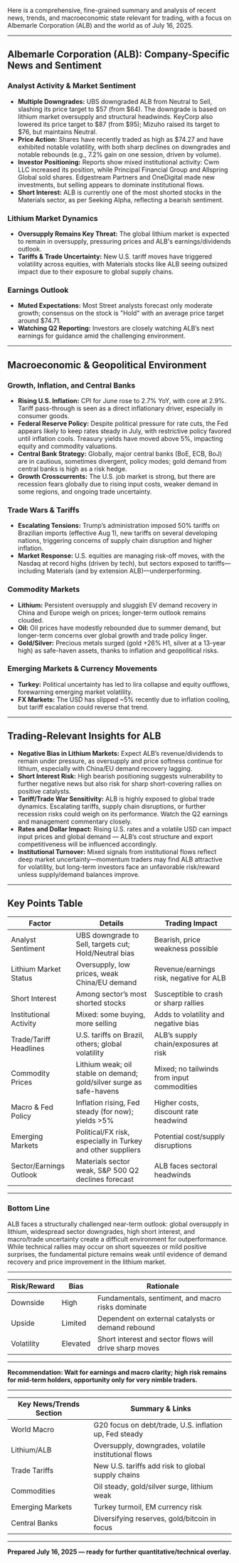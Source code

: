 Here is a comprehensive, fine-grained summary and analysis of recent news, trends, and macroeconomic state relevant for trading, with a focus on Albemarle Corporation (ALB) and the world as of July 16, 2025.

---

## Albemarle Corporation (ALB): Company-Specific News and Sentiment

### Analyst Activity & Market Sentiment
- **Multiple Downgrades:** UBS downgraded ALB from Neutral to Sell, slashing its price target to $57 (from $64). The downgrade is based on lithium market oversupply and structural headwinds. KeyCorp also lowered its price target to $87 (from $95); Mizuho raised its target to $76, but maintains Neutral.
- **Price Action:** Shares have recently traded as high as $74.27 and have exhibited notable volatility, with both sharp declines on downgrades and notable rebounds (e.g., 7.2% gain on one session, driven by volume).
- **Investor Positioning:** Reports show mixed institutional activity: Cwm LLC increased its position, while Principal Financial Group and Allspring Global sold shares. Edgestream Partners and OneDigital made new investments, but selling appears to dominate institutional flows.
- **Short Interest:** ALB is currently one of the most shorted stocks in the Materials sector, as per Seeking Alpha, reflecting a bearish sentiment.

### Lithium Market Dynamics
- **Oversupply Remains Key Threat:** The global lithium market is expected to remain in oversupply, pressuring prices and ALB's earnings/dividends outlook.
- **Tariffs & Trade Uncertainty:** New U.S. tariff moves have triggered volatility across equities, with Materials stocks like ALB seeing outsized impact due to their exposure to global supply chains.

### Earnings Outlook
- **Muted Expectations:** Most Street analysts forecast only moderate growth; consensus on the stock is "Hold" with an average price target around $74.71.
- **Watching Q2 Reporting:** Investors are closely watching ALB’s next earnings for guidance amid the challenging environment.

---

## Macroeconomic & Geopolitical Environment

### Growth, Inflation, and Central Banks
- **Rising U.S. Inflation:** CPI for June rose to 2.7% YoY, with core at 2.9%. Tariff pass-through is seen as a direct inflationary driver, especially in consumer goods.
- **Federal Reserve Policy:** Despite political pressure for rate cuts, the Fed appears likely to keep rates steady in July, with restrictive policy favored until inflation cools. Treasury yields have moved above 5%, impacting equity and commodity valuations.
- **Central Bank Strategy:** Globally, major central banks (BoE, ECB, BoJ) are in cautious, sometimes divergent, policy modes; gold demand from central banks is high as a risk hedge.
- **Growth Crosscurrents:** The U.S. job market is strong, but there are recession fears globally due to rising input costs, weaker demand in some regions, and ongoing trade uncertainty.

### Trade Wars & Tariffs
- **Escalating Tensions:** Trump’s administration imposed 50% tariffs on Brazilian imports (effective Aug 1), new tariffs on several developing nations, triggering concerns of supply chain disruption and higher inflation.
- **Market Response:** U.S. equities are managing risk-off moves, with the Nasdaq at record highs (driven by tech), but sectors exposed to tariffs—including Materials (and by extension ALB)—underperforming.

### Commodity Markets
- **Lithium:** Persistent oversupply and sluggish EV demand recovery in China and Europe weigh on prices; longer-term outlook remains clouded.
- **Oil:** Oil prices have modestly rebounded due to summer demand, but longer-term concerns over global growth and trade policy linger.
- **Gold/Silver:** Precious metals surged (gold +26% H1, silver at a 13-year high) as safe-haven assets, thanks to inflation and geopolitical risks.

### Emerging Markets & Currency Movements
- **Turkey:** Political uncertainty has led to lira collapse and equity outflows, forewarning emerging market volatility.
- **FX Markets:** The USD has slipped ~5% recently due to inflation cooling, but tariff escalation could reverse that trend.

---

## Trading-Relevant Insights for ALB

- **Negative Bias in Lithium Markets:** Expect ALB’s revenue/dividends to remain under pressure, as oversupply and price softness continue for lithium, especially with China/EU demand recovery lagging.
- **Short Interest Risk:** High bearish positioning suggests vulnerability to further negative news but also risk for sharp short-covering rallies on positive catalysts.
- **Tariff/Trade War Sensitivity:** ALB is highly exposed to global trade dynamics. Escalating tariffs, supply chain disruptions, or further recession risks could weigh on its performance. Watch the Q2 earnings and management commentary closely.
- **Rates and Dollar Impact:** Rising U.S. rates and a volatile USD can impact input prices and global demand — ALB’s cost structure and export competitiveness will be influenced accordingly.
- **Institutional Turnover:** Mixed signals from institutional flows reflect deep market uncertainty—momentum traders may find ALB attractive for volatility, but long-term investors face an unfavorable risk/reward unless supply/demand balances improve.

---

## Key Points Table

| Factor                    | Details                                                                       | Trading Impact                                       |
|---------------------------|-------------------------------------------------------------------------------|------------------------------------------------------|
| Analyst Sentiment         | UBS downgrade to Sell, targets cut; Hold/Neutral bias                         | Bearish, price weakness possible                     |
| Lithium Market Status     | Oversupply, low prices, weak China/EU demand                                  | Revenue/earnings risk, negative for ALB              |
| Short Interest            | Among sector’s most shorted stocks                                            | Susceptible to crash or sharp rallies                |
| Institutional Activity    | Mixed: some buying, more selling                                              | Adds to volatility and negative bias                 |
| Trade/Tariff Headlines    | U.S. tariffs on Brazil, others; global volatility                             | ALB’s supply chain/exposures at risk                 |
| Commodity Prices          | Lithium weak; oil stable on demand; gold/silver surge as safe-havens          | Mixed; no tailwinds from input commodities           |
| Macro & Fed Policy        | Inflation rising, Fed steady (for now); yields >5%                            | Higher costs, discount rate headwind                 |
| Emerging Markets          | Political/FX risk, especially in Turkey and other suppliers                   | Potential cost/supply disruptions                    |
| Sector/Earnings Outlook   | Materials sector weak, S&P 500 Q2 declines forecast                           | ALB faces sectoral headwinds                         |

---

### Bottom Line

ALB faces a structurally challenged near-term outlook: global oversupply in lithium, widespread sector downgrades, high short interest, and macro/trade uncertainty create a difficult environment for outperformance. While technical rallies may occur on short squeezes or mild positive surprises, the fundamental picture remains weak until evidence of demand recovery and price improvement in the lithium market.

---

| Risk/Reward | Bias      | Rationale                                                   |
|-------------|-----------|-------------------------------------------------------------|
| Downside    | High      | Fundamentals, sentiment, and macro risks dominate           |
| Upside      | Limited   | Dependent on external catalysts or demand rebound           |
| Volatility  | Elevated  | Short interest and sector flows will drive sharp moves      |

---

**Recommendation: Wait for earnings and macro clarity; high risk remains for mid-term holders, opportunity only for very nimble traders.**

---

| Key News/Trends Section | Summary & Links                                     |
|------------------------|-----------------------------------------------------|
| World Macro            | G20 focus on debt/trade, U.S. inflation up, Fed steady |
| Lithium/ALB            | Oversupply, downgrades, volatile institutional flows |
| Trade Tariffs          | New U.S. tariffs add risk to global supply chains    |
| Commodities            | Oil steady, gold/silver surge, lithium weak          |
| Emerging Markets       | Turkey turmoil, EM currency risk                     |
| Central Banks          | Diversifying reserves, gold/bitcoin in focus         |

---

**Prepared July 16, 2025 — ready for further quantitative/technical overlay.**
